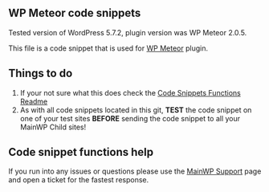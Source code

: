 ## WP Meteor code snippets

Tested version of WordPress 5.7.2, plugin version was WP Meteor 2.0.5.

This file is a code snippet that is used for [WP Meteor](https://wordpress.org/plugins/wp-meteor/) plugin. 

## Things to do

1. If your not sure what this does check the [Code Snippets Functions Readme](https://github.com/mainwp/Code-Snippets-Functions/blob/master/README.md)
2. As with all code snippets located in this git, **TEST** the code snippet on one of your test sites **BEFORE** sending the code snippet to all your MainWP Child sites!

## Code snippet functions help

If you run into any issues or questions please use the [MainWP Support](https://mainwp.com/support/) page and open a ticket for the fastest response.
